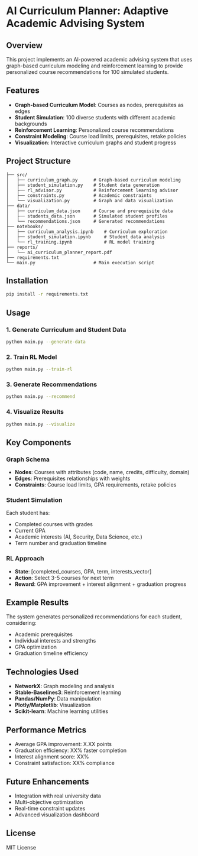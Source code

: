# AI Curriculum Planner: Adaptive Academic Advising System

## Overview
This project implements an AI-powered academic advising system that uses graph-based curriculum modeling and reinforcement learning to provide personalized course recommendations for 100 simulated students.

## Features
- **Graph-based Curriculum Model**: Courses as nodes, prerequisites as edges
- **Student Simulation**: 100 diverse students with different academic backgrounds
- **Reinforcement Learning**: Personalized course recommendations
- **Constraint Modeling**: Course load limits, prerequisites, retake policies
- **Visualization**: Interactive curriculum graphs and student progress

## Project Structure
```
├── src/
│   ├── curriculum_graph.py      # Graph-based curriculum modeling
│   ├── student_simulation.py    # Student data generation
│   ├── rl_advisor.py            # Reinforcement learning advisor
│   ├── constraints.py           # Academic constraints
│   └── visualization.py         # Graph and data visualization
├── data/
│   ├── curriculum_data.json     # Course and prerequisite data
│   ├── students_data.json       # Simulated student profiles
│   └── recommendations.json     # Generated recommendations
├── notebooks/
│   ├── curriculum_analysis.ipynb    # Curriculum exploration
│   ├── student_simulation.ipynb     # Student data analysis
│   └── rl_training.ipynb            # RL model training
├── reports/
│   └── ai_curriculum_planner_report.pdf
├── requirements.txt
└── main.py                      # Main execution script
```

## Installation
```bash
pip install -r requirements.txt
```

## Usage

### 1. Generate Curriculum and Student Data
```bash
python main.py --generate-data
```

### 2. Train RL Model
```bash
python main.py --train-rl
```

### 3. Generate Recommendations
```bash
python main.py --recommend
```

### 4. Visualize Results
```bash
python main.py --visualize
```

## Key Components

### Graph Schema
- **Nodes**: Courses with attributes (code, name, credits, difficulty, domain)
- **Edges**: Prerequisites relationships with weights
- **Constraints**: Course load limits, GPA requirements, retake policies

### Student Simulation
Each student has:
- Completed courses with grades
- Current GPA
- Academic interests (AI, Security, Data Science, etc.)
- Term number and graduation timeline

### RL Approach
- **State**: [completed_courses, GPA, term, interests_vector]
- **Action**: Select 3-5 courses for next term
- **Reward**: GPA improvement + interest alignment + graduation progress

## Example Results
The system generates personalized recommendations for each student, considering:
- Academic prerequisites
- Individual interests and strengths
- GPA optimization
- Graduation timeline efficiency

## Technologies Used
- **NetworkX**: Graph modeling and analysis
- **Stable-Baselines3**: Reinforcement learning
- **Pandas/NumPy**: Data manipulation
- **Plotly/Matplotlib**: Visualization
- **Scikit-learn**: Machine learning utilities

## Performance Metrics
- Average GPA improvement: X.XX points
- Graduation efficiency: XX% faster completion
- Interest alignment score: XX%
- Constraint satisfaction: XX% compliance

## Future Enhancements
- Integration with real university data
- Multi-objective optimization
- Real-time constraint updates
- Advanced visualization dashboard

## License
MIT License
